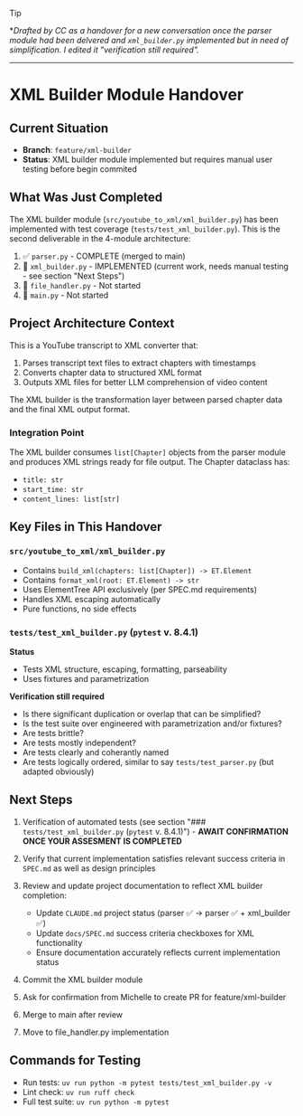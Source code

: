 > [!TIP]
> **Drafted by CC as a handover for a new conversation once the parser module had been delvered and `xml_builder.py` implemented but in need of simplification. I edited it "verification still required".*

---

# XML Builder Module Handover

## Current Situation
- **Branch**: `feature/xml-builder` 
- **Status**: XML builder module implemented but requires manual user testing before begin commited

## What Was Just Completed
The XML builder module (`src/youtube_to_xml/xml_builder.py`) has been implemented with test coverage (`tests/test_xml_builder.py`). This is the second deliverable in the 4-module architecture:

1. ✅ `parser.py` - COMPLETE (merged to main)
2. 🎯 `xml_builder.py` - IMPLEMENTED (current work, needs manual testing - see section "Next Steps")
3. 🔲 `file_handler.py` - Not started
4. 🔲 `main.py` - Not started

## Project Architecture Context
This is a YouTube transcript to XML converter that:
1. Parses transcript text files to extract chapters with timestamps
2. Converts chapter data to structured XML format  
3. Outputs XML files for better LLM comprehension of video content

The XML builder is the transformation layer between parsed chapter data and the final XML output format.

### Integration Point
The XML builder consumes `list[Chapter]` objects from the parser module and produces XML strings ready for file output. The Chapter dataclass has:
- `title: str`
- `start_time: str` 
- `content_lines: list[str]`

## Key Files in This Handover

### `src/youtube_to_xml/xml_builder.py`
- Contains `build_xml(chapters: list[Chapter]) -> ET.Element` 
- Contains `format_xml(root: ET.Element) -> str`
- Uses ElementTree API exclusively (per SPEC.md requirements)
- Handles XML escaping automatically
- Pure functions, no side effects

### `tests/test_xml_builder.py` (`pytest` v. 8.4.1)

**Status**
- Tests XML structure, escaping, formatting, parseability
- Uses fixtures and parametrization

**Verification still required**
- Is there significant duplication or overlap that can be simplified?
- Is the test suite over engineered with parametrization and/or fixtures?
- Are tests brittle?
- Are tests mostly independent?
- Are tests clearly and coherantly named
- Are tests logically ordered, similar to say `tests/test_parser.py` (but adapted obviously)

## Next Steps

1. Verification of automated tests (see section "### `tests/test_xml_builder.py` (`pytest` v. 8.4.1)") - **AWAIT CONFIRMATION ONCE YOUR ASSESMENT IS COMPLETED**

2. Verify that current implementation satisfies relevant success criteria in `SPEC.md` as well as design principles

3. Review and update project documentation to reflect XML builder completion:
   - Update `CLAUDE.md` project status (parser ✅ → parser ✅ + xml_builder ✅)
   - Update `docs/SPEC.md` success criteria checkboxes for XML functionality
   - Ensure documentation accurately reflects current implementation status

6. Commit the XML builder module

7. Ask for confirmation from Michelle to create PR for feature/xml-builder

8. Merge to main after review

9. Move to file_handler.py implementation

## Commands for Testing
- Run tests: `uv run python -m pytest tests/test_xml_builder.py -v`
- Lint check: `uv run ruff check`
- Full test suite: `uv run python -m pytest`